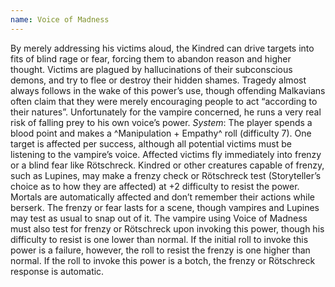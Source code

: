 ```yaml
---
name: Voice of Madness
---
```


By merely addressing his victims aloud, the Kindred can drive targets into fits of blind rage or fear, forcing them to abandon reason and higher thought. Victims are plagued by hallucinations of their subconscious demons, and try to flee or destroy their hidden shames. Tragedy almost always follows in the wake of this power’s use, though offending Malkavians often claim that they were merely encouraging people to act “according to their natures”. Unfortunately for the vampire concerned, he runs a very real risk of falling prey to his own voice’s power.
_System_: The player spends a blood point and makes a ^Manipulation + Empathy^ roll (difficulty 7). One target is affected per success, although all potential victims must be listening to the vampire’s voice. Affected victims fly immediately into frenzy or a blind fear like Rötschreck. Kindred or other creatures capable of frenzy, such as Lupines, may make a frenzy check or Rötschreck test (Storyteller’s choice as to how they are affected) at +2 difficulty to resist the power. Mortals are automatically affected and don’t remember their actions while berserk. The frenzy or fear lasts for a scene, though vampires and Lupines may test as usual to snap out of it. The vampire using Voice of Madness must also test for frenzy or Rötschreck upon invoking this power, though his difficulty to resist is one lower than normal. If the initial roll to invoke this power is a failure, however, the roll to resist the frenzy is one higher than normal. If the roll to invoke this power is a botch, the frenzy or Rötschreck response is automatic.